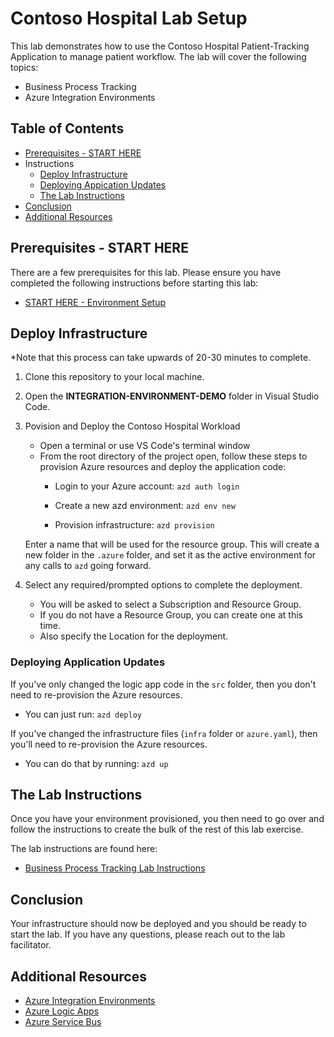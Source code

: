 # Contoso Hospital Lab Setup

This lab demonstrates how to use the Contoso Hospital Patient-Tracking Application to manage patient workflow. The lab will cover the following topics:

- Business Process Tracking
- Azure Integration Environments

## Table of Contents

- [Prerequisites - START HERE](#prerequisites---start-here)
- Instructions
  - [Deploy Infrastructure](#deploy-infrastructure)
  - [Deploying Appication Updates](#deploying-application-updates)
  - [The Lab Instructions](#the-lab-instructions)
- [Conclusion](#conclusion)
- [Additional Resources](#additional-resources)

## Prerequisites - START HERE

There are a few prerequisites for this lab. Please ensure you have completed the following instructions before starting this lab:

- [START HERE - Environment Setup](environment-setup.md)

## Deploy Infrastructure

*Note that this process can take upwards of 20-30 minutes to complete.

1. Clone this repository to your local machine.
2. Open the **INTEGRATION-ENVIRONMENT-DEMO** folder in Visual Studio Code.
3. Povision and Deploy the Contoso Hospital Workload
   - Open a terminal or use VS Code's terminal window
   - From the root directory of the project open, follow these steps to provision Azure resources and deploy the application code:
      - Login to your Azure account:
            ```
            azd auth login
            ```
      - Create a new azd environment:
            ```
            azd env new
            ```
    
      - Provision infrastructure:
            ```
            azd provision
            ```
        
   Enter a name that will be used for the resource group.
   This will create a new folder in the `.azure` folder, and set it as the active environment for any calls to `azd` going forward.
4. Select any required/prompted options to complete the deployment.  
      - You will be asked to select a Subscription and Resource Group.  
      - If you do not have a Resource Group, you can create one at this time.
      - Also specify the Location for the deployment.

### Deploying Application Updates

If you've only changed the logic app code in the `src` folder, then you don't need to re-provision the Azure resources.

- You can just run:
```azd deploy```

If you've changed the infrastructure files (`infra` folder or `azure.yaml`), then you'll need to re-provision the Azure resources.

- You can do that by running:
```azd up```

## The Lab Instructions

Once you have your environment provisioned, you then need to go over and follow the instructions to create the bulk of the rest of this lab exercise.

The lab instructions are found here:

- [Business Process Tracking Lab Instructions](instructions/README.md)

## Conclusion

Your infrastructure should now be deployed and you should be ready to start the lab. If you have any questions, please reach out to the lab facilitator.

## Additional Resources

- [Azure Integration Environments](https://docs.microsoft.com/en-us/azure/logic-apps/create-integration-environment)
- [Azure Logic Apps](https://docs.microsoft.com/en-us/azure/logic-apps/)
- [Azure Service Bus](https://docs.microsoft.com/en-us/azure/service-bus-messaging/)
